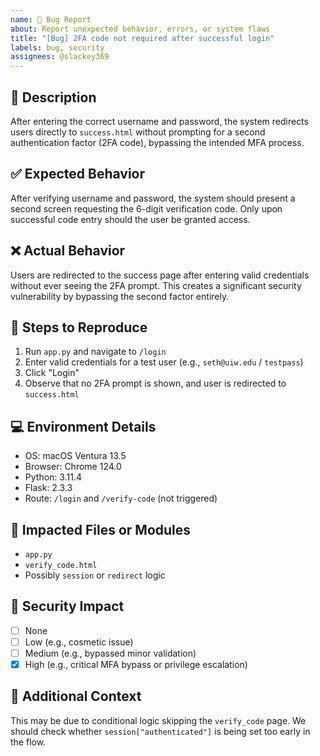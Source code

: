 ```yaml
---
name: 🐞 Bug Report
about: Report unexpected behavior, errors, or system flaws
title: "[Bug] 2FA code not required after successful login"
labels: bug, security
assignees: @slackey369
---
```


## 🐛 Description

After entering the correct username and password, the system redirects users directly to `success.html` without prompting for a second authentication factor (2FA code), bypassing the intended MFA process.

## ✅ Expected Behavior

After verifying username and password, the system should present a second screen requesting the 6-digit verification code. Only upon successful code entry should the user be granted access.

## ❌ Actual Behavior

Users are redirected to the success page after entering valid credentials without ever seeing the 2FA prompt. This creates a significant security vulnerability by bypassing the second factor entirely.

## 🧪 Steps to Reproduce

1. Run `app.py` and navigate to `/login`
2. Enter valid credentials for a test user (e.g., `seth@uiw.edu` / `testpass`)
3. Click "Login"
4. Observe that no 2FA prompt is shown, and user is redirected to `success.html`

## 💻 Environment Details

- OS: macOS Ventura 13.5
- Browser: Chrome 124.0
- Python: 3.11.4
- Flask: 2.3.3
- Route: `/login` and `/verify-code` (not triggered)

## 📂 Impacted Files or Modules

- `app.py`
- `verify_code.html`
- Possibly `session` or `redirect` logic

## 🔐 Security Impact

- [ ] None
- [ ] Low (e.g., cosmetic issue)
- [ ] Medium (e.g., bypassed minor validation)
- [x] High (e.g., critical MFA bypass or privilege escalation)

## 📝 Additional Context

This may be due to conditional logic skipping the `verify_code` page. We should check whether `session["authenticated"]` is being set too early in the flow.

